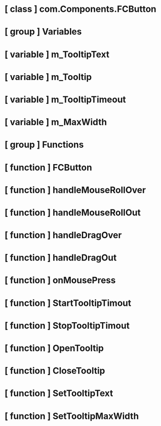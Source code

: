 # [ class ] com.Components.FCButton

# [ group ] Variables

# [ variable ] m_TooltipText

# [ variable ] m_Tooltip

# [ variable ] m_TooltipTimeout

# [ variable ] m_MaxWidth

# [ group ] Functions

# [ function ] FCButton

# [ function ] handleMouseRollOver

# [ function ] handleMouseRollOut

# [ function ] handleDragOver

# [ function ] handleDragOut

# [ function ] onMousePress

# [ function ] StartTooltipTimout

# [ function ] StopTooltipTimout

# [ function ] OpenTooltip

# [ function ] CloseTooltip

# [ function ] SetTooltipText

# [ function ] SetTooltipMaxWidth

